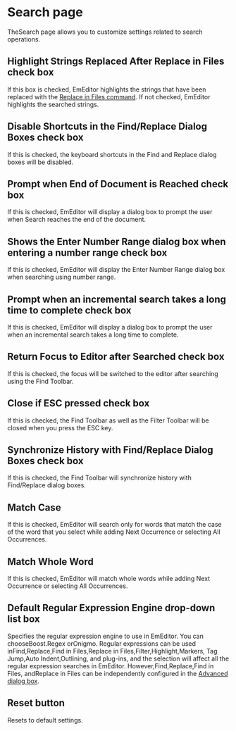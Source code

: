 # Search page

TheSearch page allows you to customize settings related to search
operations.

## Highlight Strings Replaced After Replace in Files check box

If this box is checked, EmEditor highlights the strings that have been
replaced with
the [Replace in Files command](../../../cmd/search/replace_in_files).
If not checked, EmEditor highlights the searched strings.

## Disable Shortcuts in the Find/Replace Dialog Boxes check box

If this is checked, the keyboard shortcuts in the Find and Replace dialog boxes will be disabled.

## Prompt when End of Document is Reached check box

If this is checked, EmEditor will display a dialog box to prompt the user when Search reaches the end of the document.

## Shows the Enter Number Range dialog box when entering a number range check box

If this is checked, EmEditor will display the Enter Number Range dialog box when searching using number range.

## Prompt when an incremental search takes a long time to complete check box

If this is checked, EmEditor will display a dialog box to prompt the user when an incremental search takes a long time to complete.

## Return Focus to Editor after Searched check box

If this is checked, the focus will be switched to the editor after searching using the Find Toolbar.

## Close if ESC pressed check box

If this is checked, the Find Toolbar as well as the Filter Toolbar will be closed when you press the ESC key.

## Synchronize History with Find/Replace Dialog Boxes check box

If this is checked, the Find Toolbar will synchronize history with Find/Replace dialog boxes.

## Match Case

If this is checked, EmEditor will search only for words that
match the case of the word that you select while
adding Next Occurrence or selecting All Occurrences.

## Match Whole Word

If this is checked, EmEditor will match whole words while
adding Next Occurrence or selecting All Occurrences.

## Default Regular Expression Engine drop-down list box

Specifies the regular expression engine to use in EmEditor. You can chooseBoost.Regex orOnigmo. Regular expressions can be used inFind,Replace,Find in Files,Replace in Files,Filter,Highlight,Markers, Tag Jump,Auto Indent,Outlining, and plug-ins, and the selection will affect all the regular expression searches in EmEditor. However,Find,Replace,Find in Files, andReplace in Files can be independently configured in the [Advanced dialog box](../../advanced/index).

## Reset button

Resets to default settings.

